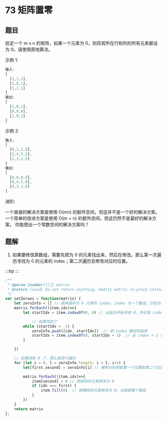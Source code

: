 # 73 矩阵置零

## 题目
给定一个 m x n 的矩阵，如果一个元素为 0，则将其所在行和列的所有元素都设为 0。请使用原地算法。

示例 1:
```js
输入: 
[
  [1,1,1],
  [1,0,1],
  [1,1,1]
]
输出: 
[
  [1,0,1],
  [0,0,0],
  [1,0,1]
]
```

示例 2:
```js
输入: 
[
  [0,1,2,0],
  [3,4,5,2],
  [1,3,1,5]
]
输出: 
[
  [0,0,0,0],
  [0,4,5,0],
  [0,3,1,0]
]
```

进阶:

一个直接的解决方案是使用  O(mn) 的额外空间，但这并不是一个好的解决方案。
一个简单的改进方案是使用 O(m + n) 的额外空间，但这仍然不是最好的解决方案。
你能想出一个常数空间的解决方案吗？

## 题解

1. 如果要修改原数组，需要先把为 0 的元素找出来，然后在修改。那么第一次遍历寻找为 0 的元素的 index；第二次遍历去修改对应的位置。


:::tip
<runtime :list="[100, 88.14, 40.5, 27.92]" />
:::

```js
/**
 * @param {number[][]} matrix
 * @return {void} Do not return anything, modify matrix in-place instead.
 */
var setZeroes = function(matrix) {
    let zeroInfo = [] // 用来储存为 0 元素的 index，index 为一个数组，分别为一维数组的 index 和二维数组的 index。
    matrix.forEach((item,idx)=>{
        let startIdx = item.indexOf(0, 0) // 从起点开始寻找 0，并记录 index

            // 如果找到了
        while (startIdx > -1) {
            zeroInfo.push([idx, startIdx])  // 把 index 数组存起来
            startIdx = item.indexOf(0, startIdx + 1)  // 从 index + 1 也就是下一个位置开始查找
        }

    })

    // 如果找到 0 了，那么就进行遍历
    for (let i = 0, l = zeroInfo.length; i < l; i++) {
        let[first,second] = zeroInfo[i] // 解构分别获取第一个位置和第二个位置

        matrix.forEach((item,idx)=>{
            item[second] = 0 // 把竖排的元素修改为 0
            if (idx === first) {
                item.fill(0)  // 把横排的元素修改为 0，也就是整个数组
            }
        })
    }
    return matrix
};
```

<situation>
    <template v-slot:time>
        `O(n^2)`，使用了一个 forEach 嵌套了 while循环
    </template>
    <template v-slot:space>
        `O(mn)`，zeroInfo 的空间大小取决于为 0 元素的数量
    </template>
    <template v-slot:good>
        没有元素为 0，则不需要进入 while循环，或者为 0元素较少。
    </template>
    <template v-slot:bad>
        为 0 元素较多，则 while循环需要经过多次遍历操作，同时第二个赋值 0 的操作也需要进行多次
    </template>
</situation>

